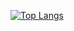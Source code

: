 [![Top Langs](https://github-readme-stats.vercel.app/api/top-langs/?username=jef-nunes&layout=donut&hide=html,css&theme=apprentice&hide_border=true)](https://github.com/jef-nunes?tab=repositories)

